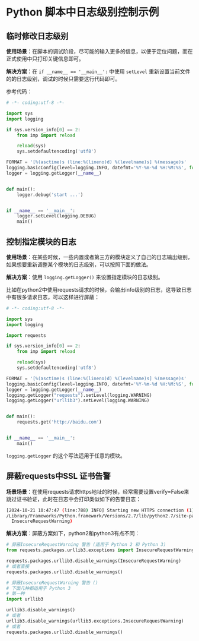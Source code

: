 # Python 脚本中日志级别控制示例

## 临时修改日志级别

**使用场景**：在脚本的调试阶段，尽可能的输入更多的信息，以便于定位问题，而在正式使用中只打印关键信息即可。

**解决方案**：在 `if __name__ == '__main__':` 中使用 `setLevel` 重新设置当前文件的的日志级别，调试的时候只需要这行代码即可。

参考代码：

```python
# -*- coding:utf-8 -*-

import sys
import logging

if sys.version_info[0] == 2:
    from imp import reload

    reload(sys)
    sys.setdefaultencoding('utf8')

FORMAT = '[%(asctime)s (line:%(lineno)d) %(levelname)s] %(message)s'
logging.basicConfig(level=logging.INFO, datefmt='%Y-%m-%d %H:%M:%S', format=FORMAT)
logger = logging.getLogger(__name__)


def main():
    logger.debug('start ...')


if __name__ == '__main__':
    logger.setLevel(logging.DEBUG)
    main()
```

## 控制指定模块的日志

**使用场景**：在某些时候，一些内置或者第三方的模块定义了自己的日志输出级别，如果想要重新调整某个模块的日志级别，可以按照下面的做法。

**解决方案**：使用 `logging.getLogger()` 来设置指定模块的日志级别。

比如在python2中使用requests请求的时候，会输出info级别的日志，这导致日志中有很多请求日志，可以这样进行屏蔽：

```python
# -*- coding:utf-8 -*-

import sys
import logging

import requests

if sys.version_info[0] == 2:
    from imp import reload

    reload(sys)
    sys.setdefaultencoding('utf8')

FORMAT = '[%(asctime)s (line:%(lineno)d) %(levelname)s] %(message)s'
logging.basicConfig(level=logging.INFO, datefmt='%Y-%m-%d %H:%M:%S', format=FORMAT)
logger = logging.getLogger(__name__)
logging.getLogger("requests").setLevel(logging.WARNING)
logging.getLogger("urllib3").setLevel(logging.WARNING)


def main():
    requests.get('http://baidu.com')


if __name__ == '__main__':
    main()

```

`logging.getLogger` 的这个写法适用于任意的模块。

## 屏蔽requests中SSL 证书告警

**场景场景**：在使用requests请求https地址的时候，经常需要设置verify=False来跳过证书验证，此时在日志中会打印类似如下的告警日志：

```bash
[2024-10-21 10:47:47 (line:788) INFO] Starting new HTTPS connection (1): baidu.com
/Library/Frameworks/Python.framework/Versions/2.7/lib/python2.7/site-packages/requests/packages/urllib3/connectionpool.py:821: InsecureRequestWarning: Unverified HTTPS request is being made. Adding certificate verification is strongly advised. See: https://urllib3.readthedocs.org/en/latest/security.html
  InsecureRequestWarning)
```

**解决方案**：屏蔽方案如下，python2和python3有点不同：

```python
# 屏蔽InsecureRequestWarning 警告 (适用于 Python 2 和 Python 3)
from requests.packages.urllib3.exceptions import InsecureRequestWarning

requests.packages.urllib3.disable_warnings(InsecureRequestWarning)
# 或者直接
requests.packages.urllib3.disable_warnings()
```

```python
# 屏蔽InsecureRequestWarning 警告 ()
# 下面几种都适用于 Python 3
# 第一种
import urllib3

urllib3.disable_warnings()
# 或者
urllib3.disable_warnings(urllib3.exceptions.InsecureRequestWarning)
# 或者
requests.packages.urllib3.disable_warnings()

```